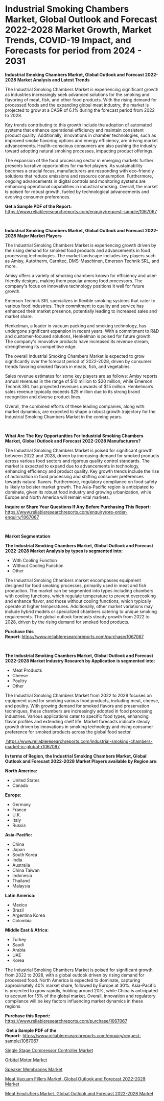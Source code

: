 <p><h1>Industrial Smoking Chambers Market, Global Outlook and Forecast 2022-2028 Market Growth, Market Trends, COVID-19 Impact, and Forecasts for period from 2024 - 2031</h1></p><p><strong>Industrial Smoking Chambers Market, Global Outlook and Forecast 2022-2028 Market Analysis and Latest Trends</strong></p>
<p><p>The Industrial Smoking Chambers Market is experiencing significant growth as industries increasingly seek advanced solutions for the smoking and flavoring of meat, fish, and other food products. With the rising demand for processed foods and the expanding global meat industry, the market is projected to grow at a CAGR of 6.1% during the forecast period from 2022 to 2028. </p><p>Key trends contributing to this growth include the adoption of automated systems that enhance operational efficiency and maintain consistent product quality. Additionally, innovations in chamber technologies, such as improved smoke flavoring options and energy efficiency, are driving market advancements. Health-conscious consumers are also pushing the industry toward adopting natural smoking processes, impacting product offerings.</p><p>The expansion of the food processing sector in emerging markets further presents lucrative opportunities for market players. As sustainability becomes a crucial focus, manufacturers are responding with eco-friendly solutions that reduce emissions and resource consumption. Furthermore, ongoing advancements in digital controls and monitoring systems are enhancing operational capabilities in industrial smoking. Overall, the market is poised for robust growth, fueled by technological advancements and evolving consumer preferences.</p></p>
<p><strong>Get a Sample PDF of the Report:&nbsp;</strong> <a href="https://www.reliableresearchreports.com/enquiry/request-sample/1067067">https://www.reliableresearchreports.com/enquiry/request-sample/1067067</a></p>
<p>&nbsp;</p>
<p><strong>Industrial Smoking Chambers Market, Global Outlook and Forecast 2022-2028 Major Market Players</strong></p>
<p><p>The Industrial Smoking Chambers Market is experiencing growth driven by the rising demand for smoked food products and advancements in food processing technologies. The market landscape includes key players such as Amisy, Autotherm, Carnitec, DMS-Maschinen, Emerson Technik SRL, and more. </p><p>Amisy offers a variety of smoking chambers known for efficiency and user-friendly designs, making them popular among food processors. The company's focus on innovative technology positions it well for future growth.</p><p>Emerson Technik SRL specializes in flexible smoking systems that cater to various food industries. Their commitment to quality and service has enhanced their market presence, potentially leading to increased sales and market share.</p><p>Henkelman, a leader in vacuum packing and smoking technology, has undergone significant expansion in recent years. With a commitment to R&D and customer-focused solutions, Henkelman is poised for future growth. The company's innovative products have increased its revenue stream, strengthening its competitive edge.</p><p>The overall Industrial Smoking Chambers Market is expected to grow significantly over the forecast period of 2022-2028, driven by consumer trends favoring smoked flavors in meats, fish, and vegetables. </p><p>Sales revenue estimates for some key players are as follows: Amisy reports annual revenues in the range of $10 million to $20 million, while Emerson Technik SRL has projected revenues upwards of $15 million. Henkelman’s sales revenue typically exceeds $25 million due to its strong brand recognition and diverse product lines.</p><p>Overall, the combined efforts of these leading companies, along with market dynamics, are expected to shape a robust growth trajectory for the Industrial Smoking Chambers Market in the coming years.</p></p>
<p>&nbsp;</p>
<p><strong>What Are The Key Opportunities For Industrial Smoking Chambers Market, Global Outlook and Forecast 2022-2028 Manufacturers?</strong></p>
<p><p>The Industrial Smoking Chambers Market is poised for significant growth between 2022 and 2028, driven by increasing demand for smoked products across various food sectors and rigorous quality control standards. The market is expected to expand due to advancements in technology, enhancing efficiency and product quality. Key growth trends include the rise of automation in food processing and shifting consumer preferences towards natural flavors. Furthermore, regulatory compliance on food safety is likely to bolster market growth. The Asia-Pacific region is anticipated to dominate, given its robust food industry and growing urbanization, while Europe and North America will remain vital markets.</p></p>
<p><strong>Inquire or Share Your Questions If Any Before Purchasing This Report:</strong> <a href="https://www.reliableresearchreports.com/enquiry/pre-order-enquiry/1067067">https://www.reliableresearchreports.com/enquiry/pre-order-enquiry/1067067</a></p>
<p>&nbsp;</p>
<p><strong>Market Segmentation</strong></p>
<p><strong>The Industrial Smoking Chambers Market, Global Outlook and Forecast 2022-2028 Market Analysis by types is segmented into:</strong></p>
<p><ul><li>With Cooling Function</li><li>Without Cooling Function</li><li>Other</li></ul></p>
<p><p>The Industrial Smoking Chambers market encompasses equipment designed for food smoking processes, primarily used in meat and fish production. The market can be segmented into types including chambers with cooling functions, which regulate temperature to prevent overcooking and enhance flavor, and those without cooling functions, which typically operate at higher temperatures. Additionally, other market variations may include hybrid models or specialized chambers catering to unique smoking requirements. The global outlook forecasts steady growth from 2022 to 2028, driven by the rising demand for smoked food products.</p></p>
<p><strong>Purchase this Report:&nbsp;</strong><a href="https://www.reliableresearchreports.com/purchase/1067067">https://www.reliableresearchreports.com/purchase/1067067</a></p>
<p>&nbsp;</p>
<p><strong>The Industrial Smoking Chambers Market, Global Outlook and Forecast 2022-2028 Market Industry Research by Application is segmented into:</strong></p>
<p><ul><li>Meat Products</li><li>Cheese</li><li>Poultry</li><li>Other</li></ul></p>
<p><p>The Industrial Smoking Chambers Market from 2022 to 2028 focuses on equipment used for smoking various food products, including meat, cheese, and poultry. With growing demand for smoked flavors and preservation techniques, these chambers are increasingly adopted in food processing industries. Various applications cater to specific food types, enhancing flavor profiles and extending shelf life. Market forecasts indicate steady growth driven by innovations in smoking technology and rising consumer preference for smoked products across the global food sector.</p></p>
<p><a href="https://www.reliableresearchreports.com/industrial-smoking-chambers-market-in-global-r1067067">&nbsp;https://www.reliableresearchreports.com/industrial-smoking-chambers-market-in-global-r1067067</a></p>
<p><strong>In terms of Region, the Industrial Smoking Chambers Market, Global Outlook and Forecast 2022-2028 Market Players available by Region are:</strong></p>
<p>
    <p> <strong> North America: </strong>
        <ul>
            <li>United States</li>
            <li>Canada</li>
        </ul>
        </p> 
    <p> <strong> Europe: </strong>
        <ul>
            <li>Germany</li>
            <li>France</li>
            <li>U.K.</li>
            <li>Italy</li>
            <li>Russia</li>
        </ul>
        </p> 
    <p> <strong> Asia-Pacific: </strong>
        <ul>
            <li>China</li>
            <li>Japan</li>
            <li>South Korea</li>
            <li>India</li>
            <li>Australia</li>
            <li>China Taiwan</li>
            <li>Indonesia</li>
            <li>Thailand</li>
            <li>Malaysia</li>
        </ul>
        </p> 
    <p> <strong> Latin America: </strong>
        <ul>
            <li>Mexico</li>
            <li>Brazil</li>
            <li>Argentina Korea</li>
            <li>Colombia</li>
        </ul>
        </p> 
    <p> <strong> Middle East & Africa: </strong>
        <ul>
            <li>Turkey</li>
            <li>Saudi</li>
            <li>Arabia</li>
            <li>UAE</li>
            <li>Korea</li>
        </ul>
    </p>
    </p>
<p><p>The Industrial Smoking Chambers Market is poised for significant growth from 2022 to 2028, with a global outlook driven by rising demand for processed food. North America is expected to dominate, capturing approximately 40% market share, followed by Europe at 30%. Asia-Pacific is projected to grow rapidly, holding around 20%, while China is anticipated to account for 15% of the global market. Overall, innovation and regulatory compliance will be key factors influencing market dynamics in these regions.</p></p>
<p><strong>Purchase this Report: </strong><a href="https://www.reliableresearchreports.com/purchase/1067067">https://www.reliableresearchreports.com/purchase/1067067</a></p>
<p>&nbsp;<strong>Get a Sample PDF of the Report:&nbsp;&nbsp;</strong><a href="https://www.reliableresearchreports.com/enquiry/request-sample/1067067">https://www.reliableresearchreports.com/enquiry/request-sample/1067067</a></p>
<p><strong></strong></p>
<p><p><a href="https://issuu.com/reportprime-2/docs/single-stage-compressor-controller-_b530e375afe7fc">Single Stage Compressor Controller Market</a></p><p><a href="https://www.linkedin.com/pulse/global-orbital-motor-market-size-share-analysis-product-fdtde?trackingId=tEZWRBbD6kcsAOUByuIx2Q%3D%3D">Orbital Motor Market</a></p><p><a href="https://issuu.com/reportprime-2/docs/speaker-membranes-market-size-2030._dfa8005eec30eb">Speaker Membranes Market</a></p><p><a href="https://github.com/provorikovar/Market-Research-Report-List-6/blob/main/meat-vacuum-fillers-market-global-outlook-and-forecast-2022-2028-market.md">Meat Vacuum Fillers Market, Global Outlook and Forecast 2022-2028 Market</a></p><p><a href="https://github.com/CliffMedina6/Market-Research-Report-List-6/blob/main/meat-emulsifiers-market-global-outlook-and-forecast-2022-2028-market.md">Meat Emulsifiers Market, Global Outlook and Forecast 2022-2028 Market</a></p></p>